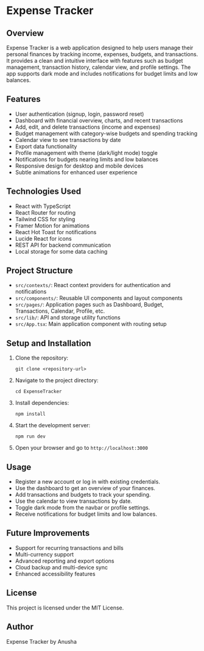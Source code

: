 # Expense Tracker

## Overview
Expense Tracker is a web application designed to help users manage their personal finances by tracking income, expenses, budgets, and transactions. It provides a clean and intuitive interface with features such as budget management, transaction history, calendar view, and profile settings. The app supports dark mode and includes notifications for budget limits and low balances.

## Features
- User authentication (signup, login, password reset)
- Dashboard with financial overview, charts, and recent transactions
- Add, edit, and delete transactions (income and expenses)
- Budget management with category-wise budgets and spending tracking
- Calendar view to see transactions by date
- Export data functionality
- Profile management with theme (dark/light mode) toggle
- Notifications for budgets nearing limits and low balances
- Responsive design for desktop and mobile devices
- Subtle animations for enhanced user experience

## Technologies Used
- React with TypeScript
- React Router for routing
- Tailwind CSS for styling
- Framer Motion for animations
- React Hot Toast for notifications
- Lucide React for icons
- REST API for backend communication
- Local storage for some data caching

## Project Structure
- `src/contexts/`: React context providers for authentication and notifications
- `src/components/`: Reusable UI components and layout components
- `src/pages/`: Application pages such as Dashboard, Budget, Transactions, Calendar, Profile, etc.
- `src/lib/`: API and storage utility functions
- `src/App.tsx`: Main application component with routing setup

## Setup and Installation
1. Clone the repository:
   ```
   git clone <repository-url>
   ```
2. Navigate to the project directory:
   ```
   cd ExpenseTracker
   ```
3. Install dependencies:
   ```
   npm install
   ```
4. Start the development server:
   ```
   npm run dev
   ```
5. Open your browser and go to `http://localhost:3000`

## Usage
- Register a new account or log in with existing credentials.
- Use the dashboard to get an overview of your finances.
- Add transactions and budgets to track your spending.
- Use the calendar to view transactions by date.
- Toggle dark mode from the navbar or profile settings.
- Receive notifications for budget limits and low balances.

## Future Improvements
- Support for recurring transactions and bills
- Multi-currency support
- Advanced reporting and export options
- Cloud backup and multi-device sync
- Enhanced accessibility features

## License
This project is licensed under the MIT License.

## Author
Expense Tracker by Anusha
